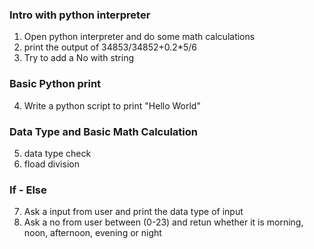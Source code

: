 


### Intro with python interpreter
1. Open python interpreter and do some math calculations
2. print the output of 34853/34852+0.2*5/6
3. Try to add a No with string 

### Basic Python print
4. Write a python script to print "Hello World"

### Data Type and Basic Math Calculation
5. data type check
6. fload division

### If - Else
7. Ask a input from user and print the data type of input
8. Ask a no from user between (0-23) and retun whether it is morning, noon, 
   afternoon, evening or night




